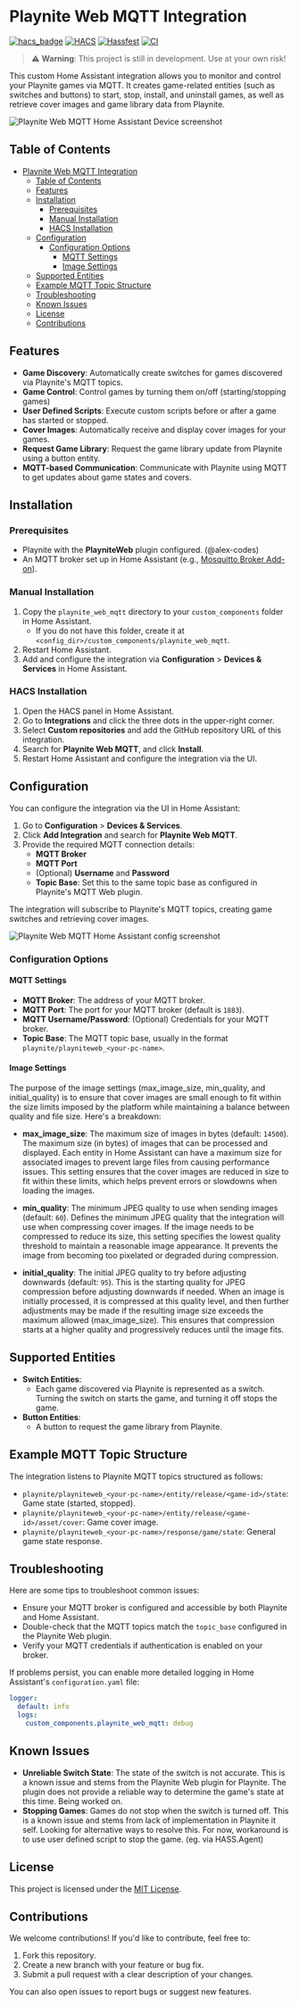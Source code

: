 
# Playnite Web MQTT Integration

[![hacs_badge](https://img.shields.io/badge/HACS-Custom-orange.svg)](https://hacs.xyz/)
[![HACS](https://github.com/cvele/playnite_web_mqtt/actions/workflows/validate_hacs.yml/badge.svg)](https://github.com/cvele/playnite_web_mqtt/actions/workflows/validate_hacs.yml)
[![Hassfest](https://github.com/cvele/playnite_web_mqtt/actions/workflows/validate_hassfest.yml/badge.svg)](https://github.com/cvele/playnite_web_mqtt/actions/workflows/validate_hassfest.yml)
[![CI](https://github.com/cvele/playnite_web_mqtt/actions/workflows/ci-checks.yml/badge.svg)](https://github.com/cvele/playnite_web_mqtt/actions/workflows/ci-checks.yml)

> ⚠️ **Warning**: This project is still in development. Use at your own risk!

This custom Home Assistant integration allows you to monitor and control your Playnite games via MQTT. It creates game-related entities (such as switches and buttons) to start, stop, install, and uninstall games, as well as retrieve cover images and game library data from Playnite.

![Playnite Web MQTT Home Assistant Device screenshot](assets/device_screenshot.png)

## Table of Contents
- [Playnite Web MQTT Integration](#playnite-web-mqtt-integration)
  - [Table of Contents](#table-of-contents)
  - [Features](#features)
  - [Installation](#installation)
    - [Prerequisites](#prerequisites)
    - [Manual Installation](#manual-installation)
    - [HACS Installation](#hacs-installation)
  - [Configuration](#configuration)
    - [Configuration Options](#configuration-options)
      - [MQTT Settings](#mqtt-settings)
      - [Image Settings](#image-settings)
  - [Supported Entities](#supported-entities)
  - [Example MQTT Topic Structure](#example-mqtt-topic-structure)
  - [Troubleshooting](#troubleshooting)
  - [Known Issues](#known-issues)
  - [License](#license)
  - [Contributions](#contributions)

## Features

- **Game Discovery**: Automatically create switches for games discovered via Playnite's MQTT topics.
- **Game Control**: Control games by turning them on/off (starting/stopping games)
- **User Defined Scripts**: Execute custom scripts before or after a game has started or stopped.
- **Cover Images**: Automatically receive and display cover images for your games.
- **Request Game Library**: Request the game library update from Playnite using a button entity.
- **MQTT-based Communication**: Communicate with Playnite using MQTT to get updates about game states and covers.

## Installation

### Prerequisites
- Playnite with the **PlayniteWeb** plugin configured. (@alex-codes)
- An MQTT broker set up in Home Assistant (e.g., [Mosquitto Broker Add-on](https://www.home-assistant.io/addons/mosquitto/)).

### Manual Installation
1. Copy the `playnite_web_mqtt` directory to your `custom_components` folder in Home Assistant.
   - If you do not have this folder, create it at `<config_dir>/custom_components/playnite_web_mqtt`.
2. Restart Home Assistant.
3. Add and configure the integration via **Configuration** > **Devices & Services** in Home Assistant.

### HACS Installation
1. Open the HACS panel in Home Assistant.
2. Go to **Integrations** and click the three dots in the upper-right corner.
3. Select **Custom repositories** and add the GitHub repository URL of this integration.
4. Search for **Playnite Web MQTT**, and click **Install**.
5. Restart Home Assistant and configure the integration via the UI.

## Configuration

You can configure the integration via the UI in Home Assistant:
1. Go to **Configuration** > **Devices & Services**.
2. Click **Add Integration** and search for **Playnite Web MQTT**.
3. Provide the required MQTT connection details:
   - **MQTT Broker**
   - **MQTT Port**
   - (Optional) **Username** and **Password**
   - **Topic Base**: Set this to the same topic base as configured in Playnite's MQTT Web plugin.

The integration will subscribe to Playnite's MQTT topics, creating game switches and retrieving cover images.

![Playnite Web MQTT Home Assistant config screenshot](assets/config_screenshot.png)

### Configuration Options

#### MQTT Settings

- **MQTT Broker**: The address of your MQTT broker.
- **MQTT Port**: The port for your MQTT broker (default is `1883`).
- **MQTT Username/Password**: (Optional) Credentials for your MQTT broker.
- **Topic Base**: The MQTT topic base, usually in the format `playnite/playniteweb_<your-pc-name>`.

#### Image Settings

The purpose of the image settings (max_image_size, min_quality, and initial_quality) is to ensure that cover images are small enough to fit within the size limits imposed by the platform while maintaining a balance between quality and file size. Here's a breakdown:

- **max_image_size**: The maximum size of images in bytes (default: `14500`).
  The maximum size (in bytes) of images that can be processed and displayed. Each entity in Home Assistant can have a maximum size for associated images to prevent large files from causing performance issues. This setting ensures that the cover images are reduced in size to fit within these limits, which helps prevent errors or slowdowns when loading the images.

- **min_quality**: The minimum JPEG quality to use when sending images (default: `60`).
  Defines the minimum JPEG quality that the integration will use when compressing cover images. If the image needs to be compressed to reduce its size, this setting specifies the lowest quality threshold to maintain a reasonable image appearance. It prevents the image from becoming too pixelated or degraded during compression.

- **initial_quality**: The initial JPEG quality to try before adjusting downwards (default: `95`).
  This is the starting quality for JPEG compression before adjusting downwards if needed. When an image is initially processed, it is compressed at this quality level, and then further adjustments may be made if the resulting image size exceeds the maximum allowed (max_image_size). This ensures that compression starts at a higher quality and progressively reduces until the image fits.

## Supported Entities

- **Switch Entities**:
  - Each game discovered via Playnite is represented as a switch. Turning the switch on starts the game, and turning it off stops the game.
- **Button Entities**:
  - A button to request the game library from Playnite.

## Example MQTT Topic Structure

The integration listens to Playnite MQTT topics structured as follows:

- `playnite/playniteweb_<your-pc-name>/entity/release/<game-id>/state`: Game state (started, stopped).
- `playnite/playniteweb_<your-pc-name>/entity/release/<game-id>/asset/cover`: Game cover image.
- `playnite/playniteweb_<your-pc-name>/response/game/state`: General game state response.

## Troubleshooting

Here are some tips to troubleshoot common issues:

- Ensure your MQTT broker is configured and accessible by both Playnite and Home Assistant.
- Double-check that the MQTT topics match the `topic_base` configured in the Playnite Web plugin.
- Verify your MQTT credentials if authentication is enabled on your broker.

If problems persist, you can enable more detailed logging in Home Assistant's `configuration.yaml` file:

```yaml
logger:
  default: info
  logs:
    custom_components.playnite_web_mqtt: debug
```

## Known Issues

- **Unreliable Switch State**: The state of the switch is not accurate. This is a known issue and stems from the Playnite Web plugin for Playnite. The plugin does not provide a reliable way to determine the game's state at this time. Being worked on.
- **Stopping Games**: Games do not stop when the switch is turned off. This is a known issue and stems from lack of implementation in Playnite it self. Looking for alternative ways to resolve this. For now, workaround is to use user defined script to stop the game. (eg. via HASS.Agent)

## License

This project is licensed under the [MIT License](LICENSE).

## Contributions

We welcome contributions! If you'd like to contribute, feel free to:

1. Fork this repository.
2. Create a new branch with your feature or bug fix.
3. Submit a pull request with a clear description of your changes.

You can also open issues to report bugs or suggest new features.
